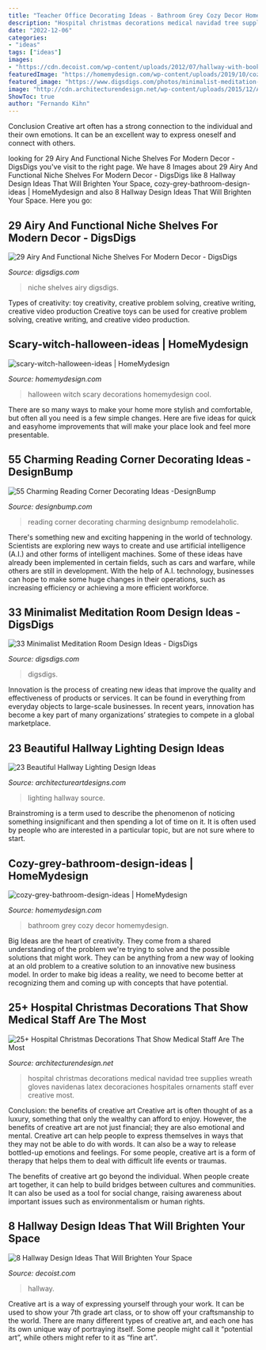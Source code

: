 ```yaml
---
title: "Teacher Office Decorating Ideas - Bathroom Grey Cozy Decor Homemydesign"
description: "Hospital christmas decorations medical navidad tree supplies wreath gloves navidenas latex decoraciones hospitales ornaments staff ever creative most"
date: "2022-12-06"
categories:
- "ideas"
tags: ["ideas"]
images:
- "https://cdn.decoist.com/wp-content/uploads/2012/07/hallway-with-bookshelf-wall.jpg"
featuredImage: "https://homemydesign.com/wp-content/uploads/2019/10/cozy-grey-bathroom-design-ideas.jpg"
featured_image: "https://www.digsdigs.com/photos/minimalist-meditation-room-design-ideas-19.jpg"
image: "http://cdn.architecturendesign.net/wp-content/uploads/2015/12/AD-Hospital-Christmas-Decorations-07.jpg"
ShowToc: true
author: "Fernando Kihn"
---
```



Conclusion
Creative art often has a strong connection to the individual and their own emotions. It can be an excellent way to express oneself and connect with others.

	

		
looking for 29 Airy And Functional Niche Shelves For Modern Decor - DigsDigs you've visit to the right page. We have 8 Images about 29 Airy And Functional Niche Shelves For Modern Decor - DigsDigs like 8 Hallway Design Ideas That Will Brighten Your Space, cozy-grey-bathroom-design-ideas | HomeMydesign and also 8 Hallway Design Ideas That Will Brighten Your Space. Here you go:
		
    
## 29 Airy And Functional Niche Shelves For Modern Decor - DigsDigs

<img loading=lazy src="https://www.digsdigs.com/photos/airy-and-functional-niche-shelves-for-modern-decor-1.jpg" onerror="this.onerror=null;this.src='https://tse2.mm.bing.net/th?id=OIP.nQyWyZfJy4E9xXYDVbPaagHaLL&amp;pid=15.1';" alt="29 Airy And Functional Niche Shelves For Modern Decor - DigsDigs">

_Source: digsdigs.com_

>niche shelves airy digsdigs. 

	

Types of creativity: toy creativity, creative problem solving, creative writing, creative video production
Creative toys can be used for creative problem solving, creative writing, and creative video production.

    
## Scary-witch-halloween-ideas | HomeMydesign

<img loading=lazy src="https://homemydesign.com/wp-content/uploads/2014/09/scary-witch-halloween-ideas.jpg" onerror="this.onerror=null;this.src='https://tse2.mm.bing.net/th?id=OIP.8evDhqxCN08RXIFqNuSIzAHaJ4&amp;pid=15.1';" alt="scary-witch-halloween-ideas | HomeMydesign">

_Source: homemydesign.com_

>halloween witch scary decorations homemydesign cool. 

	

There are so many ways to make your home more stylish and comfortable, but often all you need is a few simple changes. Here are five ideas for quick and easyhome improvements that will make your place look and feel more presentable.

    
## 55 Charming Reading Corner Decorating Ideas -DesignBump

<img loading=lazy src="https://cdn.designbump.com/wp-content/uploads/2015/11/reading-corner-nook45.jpg" onerror="this.onerror=null;this.src='https://tse1.mm.bing.net/th?id=OIP.E-quunZzSmG357RbUGABigHaJ9&amp;pid=15.1';" alt="55 Charming Reading Corner Decorating Ideas -DesignBump">

_Source: designbump.com_

>reading corner decorating charming designbump remodelaholic. 

	

There's something new and exciting happening in the world of technology. Scientists are exploring new ways to create and use artificial intelligence (A.I.) and other forms of intelligent machines. Some of these ideas have already been implemented in certain fields, such as cars and warfare, while others are still in development. With the help of A.I. technology, businesses can hope to make some huge changes in their operations, such as increasing efficiency or achieving a more efficient workforce.

    
## 33 Minimalist Meditation Room Design Ideas - DigsDigs

<img loading=lazy src="https://www.digsdigs.com/photos/minimalist-meditation-room-design-ideas-19.jpg" onerror="this.onerror=null;this.src='https://tse3.mm.bing.net/th?id=OIP.VE6M-Woq8MgbMSOu9oPZEwAAAA&amp;pid=15.1';" alt="33 Minimalist Meditation Room Design Ideas - DigsDigs">

_Source: digsdigs.com_

>digsdigs. 

	

Innovation is the process of creating new ideas that improve the quality and effectiveness of products or services. It can be found in everything from everyday objects to large-scale businesses. In recent years, innovation has become a key part of many organizations’ strategies to compete in a global marketplace.

    
## 23 Beautiful Hallway Lighting Design Ideas

<img loading=lazy src="http://www.architectureartdesigns.com/wp-content/uploads/2013/12/1445.jpg" onerror="this.onerror=null;this.src='https://tse2.mm.bing.net/th?id=OIP.HLk-5LK6_KsmMFwoF-FW4wAAAA&amp;pid=15.1';" alt="23 Beautiful Hallway Lighting Design Ideas">

_Source: architectureartdesigns.com_

>lighting hallway source. 

	

Brainstroming is a term used to describe the phenomenon of noticing something insignificant and then spending a lot of time on it. It is often used by people who are interested in a particular topic, but are not sure where to start.

    
## Cozy-grey-bathroom-design-ideas | HomeMydesign

<img loading=lazy src="https://homemydesign.com/wp-content/uploads/2019/10/cozy-grey-bathroom-design-ideas.jpg" onerror="this.onerror=null;this.src='https://tse3.mm.bing.net/th?id=OIP.KSWVINzlZSqwQDKIyw-q8QHaLP&amp;pid=15.1';" alt="cozy-grey-bathroom-design-ideas | HomeMydesign">

_Source: homemydesign.com_

>bathroom grey cozy decor homemydesign. 

	

Big Ideas are the heart of creativity. They come from a shared understanding of the problem we're trying to solve and the possible solutions that might work. They can be anything from a new way of looking at an old problem to a creative solution to an innovative new business model. In order to make big ideas a reality, we need to become better at recognizing them and coming up with concepts that have potential.

    
## 25+ Hospital Christmas Decorations That Show Medical Staff Are The Most

<img loading=lazy src="http://cdn.architecturendesign.net/wp-content/uploads/2015/12/AD-Hospital-Christmas-Decorations-07.jpg" onerror="this.onerror=null;this.src='https://tse4.mm.bing.net/th?id=OIP.l292ZzRt0TStQJIv9eRecQHaJ6&amp;pid=15.1';" alt="25+ Hospital Christmas Decorations That Show Medical Staff Are The Most">

_Source: architecturendesign.net_

>hospital christmas decorations medical navidad tree supplies wreath gloves navidenas latex decoraciones hospitales ornaments staff ever creative most. 

	

Conclusion: the benefits of creative art
Creative art is often thought of as a luxury, something that only the wealthy can afford to enjoy. However, the benefits of creative art are not just financial; they are also emotional and mental.
Creative art can help people to express themselves in ways that they may not be able to do with words. It can also be a way to release bottled-up emotions and feelings. For some people, creative art is a form of therapy that helps them to deal with difficult life events or traumas.

The benefits of creative art go beyond the individual. When people create art together, it can help to build bridges between cultures and communities. It can also be used as a tool for social change, raising awareness about important issues such as environmentalism or human rights.

    
## 8 Hallway Design Ideas That Will Brighten Your Space

<img loading=lazy src="https://cdn.decoist.com/wp-content/uploads/2012/07/hallway-with-bookshelf-wall.jpg" onerror="this.onerror=null;this.src='https://tse4.mm.bing.net/th?id=OIP.lvt6prO-xsyjZCDj6i987QHaLH&amp;pid=15.1';" alt="8 Hallway Design Ideas That Will Brighten Your Space">

_Source: decoist.com_

>hallway. 

	

Creative art is a way of expressing yourself through your work. It can be used to show your 7th grade art class, or to show off your craftsmanship to the world. There are many different types of creative art, and each one has its own unique way of portraying itself. Some people might call it “potential art”, while others might refer to it as “fine art”.

